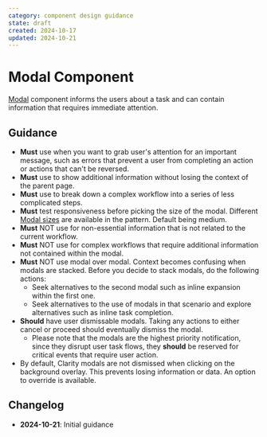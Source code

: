 ```yaml
---
category: component design guidance
state: draft
created: 2024-10-17
updated: 2024-10-21
---
```


# Modal Component

[Modal](https://clarity.design/documentation/modal) component informs the users about a task and can contain information that requires immediate attention.

## Guidance

- **Must** use when you want to grab user's attention for an important message, such as errors that prevent a user from completing an action or actions that can't be reversed.
- **Must** use to show additional information without losing the context of the parent page.
- **Must** use to break down a complex workflow into a series of less complicated steps.
- **Must** test responsiveness before picking the size of the modal. Different [Modal sizes](https://clarity.design/documentation/modal#sizes) are available in the pattern. Default being medium.
- **Must** NOT use for non-essential information that is not related to the current workflow.
- **Must** NOT use for complex workflows that require additional information not contained within the modal.
- **Must** NOT use modal over modal. Context becomes confusing when modals are stacked. Before you decide to stack modals, do the following actions:
    - Seek alternatives to the second modal such as inline expansion within the first one.
    - Seek alternatives to the use of modals in that scenario and explore alternatives such as inline task completion.
- **Should** have user dismissable modals. Taking any actions to either cancel or proceed should eventually dismiss the modal.
    - Please note that the modals are the highest priority notification, since they disrupt user task flows, they **should** be reserved for critical events that require user action.
- By default, Clarity modals are not dismissed when clicking on the background overlay. This prevents losing information or data. An option to override is available.


## Changelog

- **2024-10-21**: Initial guidance
